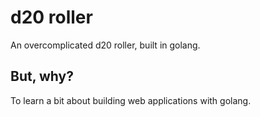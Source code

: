 # d20 roller

An overcomplicated d20 roller, built in golang.

## But, why?

To learn a bit about building web applications with golang.